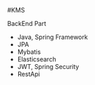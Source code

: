 #KMS

BackEnd Part

- Java, Spring Framework
- JPA
- Mybatis
- Elasticsearch
- JWT, Spring Security
- RestApi
